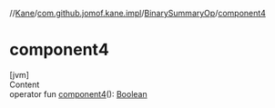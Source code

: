 //[Kane](../../index.md)/[com.github.jomof.kane.impl](../index.md)/[BinarySummaryOp](index.md)/[component4](component4.md)



# component4  
[jvm]  
Content  
operator fun [component4](component4.md)(): [Boolean](https://kotlinlang.org/api/latest/jvm/stdlib/kotlin/-boolean/index.html)  



